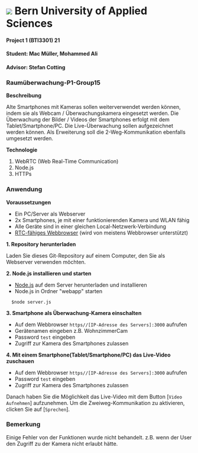 # ![](https://www.bfh.ch/dam/jcr:36ac8a9a-6176-44fe-8e69-064cffb38e5b/logo_l-xs-home-und-footer_de.svg) Bern University of Applied Sciences
#### Project 1 (BTI3301) 21
#### Student: Mac Müller, Mohammed Ali
#### Advisor: Stefan Cotting
### Raumüberwachung-P1-Group15

**Beschreibung**

Alte Smartphones mit Kameras sollen weiterverwendet werden können, indem sie als Webcam / Überwachungskamera eingesetzt werden.
Die Überwachung der Bilder / Videos der Smartphones erfolgt mit dem Tablet/Smartphone/PC.
Die Live-Überwachung sollen aufgezeichnet werden können. Als Erweiterung soll die 2-Weg-Kommunikation ebenfalls umgesetzt werden.

**Technologie**
1. WebRTC (Web Real-Time Communication)
2. Node.js
3. HTTPs

### Anwendung
**Voraussetzungen**
- Ein PC/Server als Webserver
- 2x Smartphones, je mit einer funktionierenden Kamera und WLAN fähig
- Alle Geräte sind in einer gleichen Local-Netzwerk-Verbindung
- [RTC-fähiges Webbrowser](https://caniuse.com/rtcpeerconnection) (wird von meistens Webbrowser unterstützt)

**1. Repository herunterladen**

Laden Sie dieses Git-Repository auf einem Computer, den Sie als Webserver verwenden möchten.

**2. Node.js installieren und starten**

- [Node.js](https://nodejs.org/en/download/) auf dem Server herunterladen und installieren
- Node.js in Ordner "webapp" starten
```
  $node server.js
```
**3. Smartphone als Überwachung-Kamera einschalten**

- Auf dem Webbrowser `https//[IP-Adresse des Servers]:3000` aufrufen
- Gerätenamen eingeben z.B. WohnzimmerCam
- Password `test` eingeben
- Zugriff zur Kamera des Smartphones zulassen

**4. Mit einem Smartphone(Tablet/Smartphone/PC) das Live-Video zuschauen**

- Auf dem Webbrowser `https//[IP-Adresse des Servers]:3000` aufrufen
- Password `test` eingeben
- Zugriff zur Kamera des Smartphones zulassen

Danach haben Sie die Möglichkeit das Live-Video mit dem Button [`Video Aufnehmen`] aufzunehmen.
Um die Zweiweg-Kommunikation zu aktivieren, clicken Sie auf [`Sprechen`].

### Bemerkung
Einige Fehler von der Funktionen wurde nicht behandelt. z.B. wenn der User den Zugriff zu der Kamera nicht erlaubt hätte.

